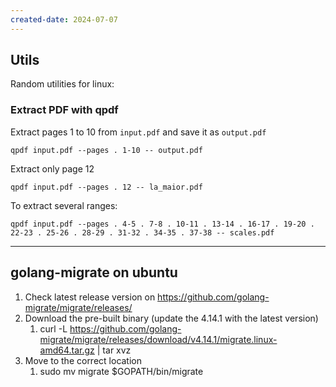 ```yaml
---
created-date: 2024-07-07
---
```




## Utils

Random utilities for linux:

### Extract PDF with qpdf

Extract pages 1 to 10 from `input.pdf` and save it as `output.pdf`

```
qpdf input.pdf --pages . 1-10 -- output.pdf
```

Extract only page 12

```
qpdf input.pdf --pages . 12 -- la_maior.pdf
```


To extract several ranges:
```
qpdf input.pdf --pages . 4-5 . 7-8 . 10-11 . 13-14 . 16-17 . 19-20 . 22-23 . 25-26 . 28-29 . 31-32 . 34-35 . 37-38 -- scales.pdf
```



---

## golang-migrate on ubuntu

1. Check latest release version on https://github.com/golang-migrate/migrate/releases/
2. Download the pre-built binary (update the 4.14.1 with the latest version)
	1. curl -L https://github.com/golang-migrate/migrate/releases/download/v4.14.1/migrate.linux-amd64.tar.gz | tar xvz
3. Move to the correct location
	1. sudo mv migrate $GOPATH/bin/migrate